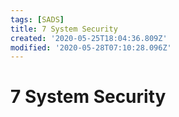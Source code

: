```yaml
---
tags: [SADS]
title: 7 System Security
created: '2020-05-25T18:04:36.809Z'
modified: '2020-05-28T07:10:28.096Z'
---
```


# 7 System Security
